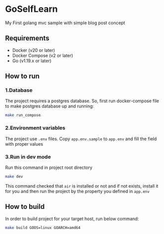 # GoSelfLearn
My First golang mvc sample with simple blog post concept

## Requirements
- Docker (v20 or later)
- Docker Compose (v2 or later)
- Go (v1.19.x or later)

## How to run
### 1.Database
The project requires a postgres database. So, first run docker-compose file to make postgres database up and running:
```bash
make run_compose
```

### 2.Environment variables
The project use `.env` files. Copy `app.env.sample` to `app.env` and fill the field with proper values

### 3.Run in dev mode
Run this command in project root directory
```bash
make dev
```
This command checked that `air` is installed or not and if not exists, install it for you and then run the project by the property you defined in `app.env`

## How to build
In order to build project for your target host, run below command:
```bash
make build GOOS=linux GOARCH=amd64
```
